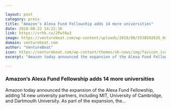```yaml
---

layout: post
category: press
title: "Amazon’s Alexa Fund Fellowship adds 14 more universities"
date: 2018-08-22 14:22:16
link: https://vrhk.co/2Pwf6w3
image: https://venturebeat.com/wp-content/uploads/2018/08/5538592635_0c23abe46f_b.jpg?fit=1024%2C817&strip=all
domain: venturebeat.com
author: "VentureBeat"
icon: https://venturebeat.com/wp-content/themes/vb-news/img/favicon.ico
excerpt: "Amazon today announced the expansion of the Alexa Fund Fellowship, adding 14 new university partners, including MIT, University of Cambridge, and Dartmouth University. As part of the expansion, the…"

---
```


### Amazon’s Alexa Fund Fellowship adds 14 more universities

Amazon today announced the expansion of the Alexa Fund Fellowship, adding 14 new university partners, including MIT, University of Cambridge, and Dartmouth University. As part of the expansion, the…